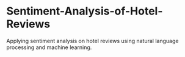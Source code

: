 # Sentiment-Analysis-of-Hotel-Reviews
Applying sentiment analysis on hotel reviews using natural language processing and machine learning.
